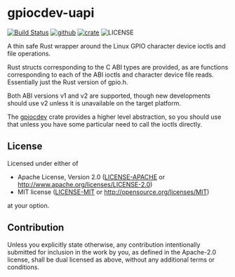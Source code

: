<!--
SPDX-FileCopyrightText: 2022 Kent Gibson <warthog618@gmail.com>

SPDX-License-Identifier: CC0-1.0
-->
# gpiocdev-uapi

[![Build Status](https://img.shields.io/github/workflow/status/warthog618/gpiocdev-rs/Build.svg?logo=github)](https://github.com/warthog618/gpiocdev-rs/actions)
[![github](https://img.shields.io/badge/github-warthog618/gpiocdev--rs-8da0cb.svg?logo=github)](https://github.com/warthog618/gpiocdev-rs)
[![crate](https://img.shields.io/crates/v/gpiocdev-uapi.svg?color=fc8d62&logo=rust)](https://crates.io/crates/gpiocdev-uapi)
![LICENSE](https://img.shields.io/crates/l/gpiocdev-uapi.svg)

A thin safe Rust wrapper around the Linux GPIO character device ioctls and file operations.

Rust structs corresponding to the C ABI types are provided, as are functions corresponding to each of the ABI ioctls and character device file reads.  Essentially just the Rust version of gpio.h.

Both ABI versions v1 and v2 are supported, though new developments should use v2 unless it is unavailable on the target platform.

The [gpiocdev](https://crates.io/crates/gpiocdev) crate provides a higher level abstraction, so you should use that unless you have some particular need to call the ioctls directly.

## License

Licensed under either of

- Apache License, Version 2.0 ([LICENSE-APACHE](LICENSES/Apache-2.0.txt) or
  <http://www.apache.org/licenses/LICENSE-2.0>)
- MIT license ([LICENSE-MIT](LICENSES/MIT.txt) or <http://opensource.org/licenses/MIT>)

at your option.

## Contribution

Unless you explicitly state otherwise, any contribution intentionally submitted
for inclusion in the work by you, as defined in the Apache-2.0 license, shall be
dual licensed as above, without any additional terms or conditions.
